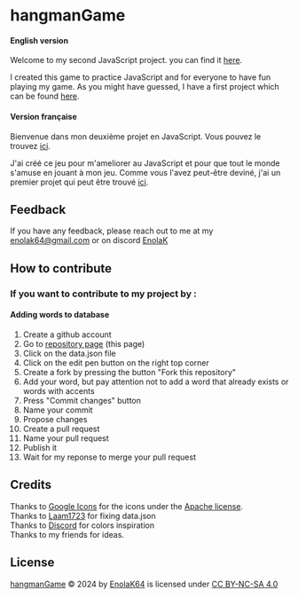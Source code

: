 ﻿
# hangmanGame

#### English version
Welcome to my second JavaScript project. you can find it [here](https://enolak64.github.io/hangmanGame/).

I created this game to practice JavaScript and for everyone to have fun playing my game. As you might have guessed, I have a first project which can be found [here](https://enolak64.github.io/ticTacToe/).


#### Version française

Bienvenue dans mon deuxième projet en JavaScript. Vous pouvez le trouvez [ici](https://enolak64.github.io/hangmanGame/).

 J'ai créé ce jeu pour m'ameliorer au JavaScript et pour que tout le monde s'amuse en jouant à mon jeu. Comme vous l'avez peut-être deviné, j'ai un premier projet qui peut être trouvé [ici](https://enolak64.github.io/ticTacToe/).
## Feedback

If you have any feedback, please reach out to me at my enolak64@gmail.com or on discord [EnolaK](https://discordapp.com/users/786176088870223904)
## How to contribute
### If you want to contribute to my project by :
#### Adding words to database

1. Create a github account
2. Go to [repository page](https://github.com/EnolaK64/hangmanGame) (this page)
3. Click on the data.json file
4. Click on the edit pen button on the right top corner
5. Create a fork by pressing the button "Fork this repository"
6. Add your word, but pay attention not to add a word that already exists or words with accents
7. Press "Commit changes" button
8. Name your commit
9. Propose changes
10. Create a pull request
11. Name your pull request
12. Publish it
13. Wait for my reponse to merge your pull request
## Credits
Thanks to [Google Icons](https://fonts.google.com/icons) for the icons under the [Apache license](https://apache.org/licenses/LICENSE-2.0). \
Thanks to [Laam1723](https://github.com/Laam1723) for fixing data.json\
Thanks to [Discord](https://discord.com/) for colors inspiration\
Thanks to my friends for ideas.
## License

[hangmanGame](https://enolak64.github.io/hangmanGame/) © 2024 by [EnolaK64](https://github.com/enolak64) is licensed under [CC BY-NC-SA 4.0](https://creativecommons.org/licenses/by-nc-sa/4.0/) 

